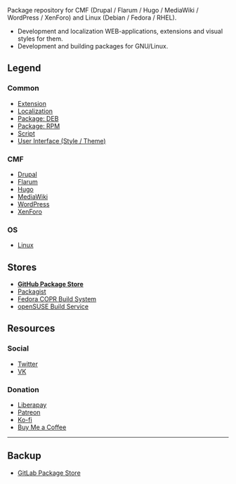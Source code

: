 Package repository for CMF (Drupal / Flarum / Hugo / MediaWiki / WordPress / XenForo) and Linux (Debian / Fedora / RHEL).

- Development and localization WEB-applications, extensions and visual styles for them.
- Development and building packages for GNU/Linux.

## Legend

### Common

- [Extension](https://github.com/search?q=topic:extension+org:pkgstore&amp;type=Repositories)
- [Localization](https://github.com/search?q=topic:l10n+org:pkgstore&amp;type=Repositories)
- [Package: DEB](https://github.com/search?q=topic:deb+org:pkgstore&amp;type=Repositories)
- [Package: RPM](https://github.com/search?q=topic:rpm+org:pkgstore&amp;type=Repositories)
- [Script](https://github.com/search?q=topic:script+org:pkgstore&amp;type=Repositories)
- [User Interface (Style / Theme)](https://github.com/search?q=topic:ui+org:pkgstore&amp;type=Repositories)

### CMF

- [Drupal](https://github.com/search?q=topic:drupal+org:pkgstore&amp;type=Repositories)
- [Flarum](https://github.com/search?q=topic:flarum+org:pkgstore&amp;type=Repositories)
- [Hugo](https://github.com/search?q=topic:hugo+org:pkgstore&amp;type=Repositories)
- [MediaWiki](https://github.com/search?q=topic:mediawiki+org:pkgstore&amp;type=Repositories)
- [WordPress](https://github.com/search?q=topic:wordpress+org:pkgstore&amp;type=Repositories)
- [XenForo](https://github.com/search?q=topic:xenforo+org:pkgstore&amp;type=Repositories)

### OS

- [Linux](https://github.com/search?q=topic:linux+org:pkgstore&amp;type=Repositories)

## Stores

- [**GitHub Package Store**](https://github.com/pkgstore)
- [Packagist](https://packagist.org/packages/pkgstore)
- [Fedora COPR Build System](https://copr.fedorainfracloud.org/coprs/pkgstore)
- [openSUSE Build Service](https://build.opensuse.org/users/pkgstore)

## Resources

### Social

- [Twitter](https://twitter.com/pkgstore)
- [VK](https://vk.com/pkgstore)

### Donation

- [Liberapay](https://liberapay.com/pkgstore)
- [Patreon](https://patreon.com/pkgstore)
- [Ko-fi](https://ko-fi.com/pkgstore)
- [Buy Me a Coffee](https://buymeacoffee.com/pkgstore)

---

## Backup

- [GitLab Package Store](https://gitlab.com/pkgstore)
